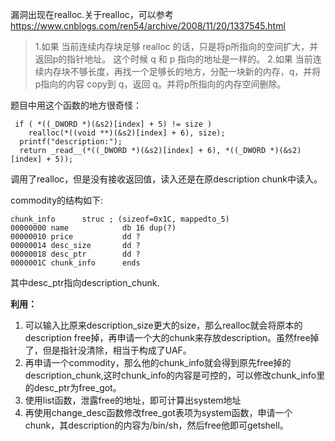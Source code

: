 漏洞出现在realloc.关于realloc，可以参考 https://www.cnblogs.com/ren54/archive/2008/11/20/1337545.html 

>   1.如果 当前连续内存块足够 realloc 的话，只是将p所指向的空间扩大，并返回p的指针地址。 这个时候 q 和 p 指向的地址是一样的。
>   2.如果 当前连续内存块不够长度，再找一个足够长的地方，分配一块新的内存，q，并将 p指向的内容 copy到 q，返回 q。并将p所指向的内存空间删除。

题目中用这个函数的地方很奇怪：

```
 if ( *((_DWORD *)(&s2)[index] + 5) != size )
    realloc(*((void **)(&s2)[index] + 6), size);
  printf("description:");
  return _read__(*((_DWORD *)(&s2)[index] + 6), *((_DWORD *)(&s2)[index] + 5));
```
调用了realloc，但是没有接收返回值，读入还是在原description chunk中读入。

commodity的结构如下:
```
chunk_info      struc ; (sizeof=0x1C, mappedto_5)
00000000 name            db 16 dup(?)
00000010 price           dd ?
00000014 desc_size       dd ?
00000018 desc_ptr        dd ?
0000001C chunk_info      ends
```
其中desc_ptr指向description_chunk.

**利用：**
1. 可以输入比原来description_size更大的size，那么realloc就会将原本的description free掉，再申请一个大的chunk来存放description。虽然free掉了，但是指针没清除，相当于构成了UAF。
2. 再申请一个commodity，那么他的chunk_info就会得到原先free掉的description_chunk,这时chunk_info的内容是可控的，可以修改chunk_info里的desc_ptr为free_got。
3. 使用list函数，泄露free的地址，即可计算出system地址
4. 再使用change_desc函数修改free_got表项为system函数，申请一个chunk，其description的内容为/bin/sh，然后free他即可getshell。
